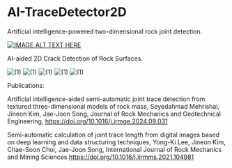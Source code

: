 # AI-TraceDetector2D
Artificial intelligence-powered two-dimensional rock joint detection.

[![IMAGE ALT TEXT HERE](https://img.youtube.com/vi/cO2VxwJ9Jz8/0.jpg)](https://youtu.be/cO2VxwJ9Jz8?si=5jwKYZdYX1dBAGyy)

AI-aided 2D Crack Detection of Rock Surfaces.

![  (1)](https://github.com/user-attachments/assets/ff8dd35b-8763-4586-8d23-5ed06b1e5de8)
![  (1)](https://github.com/user-attachments/assets/3c711d63-cd94-46e7-ad31-0a26ed88b2ff)
![  (1)](https://github.com/user-attachments/assets/c344bb62-5f0b-45de-b2d0-f27af4f2ed3a)
![  (1)](https://github.com/user-attachments/assets/5472b219-959f-4d4c-908e-a882dd5db16e)
![  (1)](https://github.com/user-attachments/assets/0261e452-18d2-46e3-832f-fef1c1998fe9)

Publications:

Artificial intelligence-aided semi-automatic joint trace detection from textured three-dimensional models of rock mass,
Seyedahmad Mehrishal, Jineon Kim, Jae-Joon Song,
Journal of Rock Mechanics and Geotechnical Engineering,
https://doi.org/10.1016/j.jrmge.2024.09.031

Semi-automatic calculation of joint trace length from digital images based on deep learning and data structuring techniques,
Yong-Ki Lee, Jineon Kim, Chae-Soon Choi, Jae-Joon Song,
International Journal of Rock Mechanics and Mining Sciences
https://doi.org/10.1016/j.ijrmms.2021.104981


